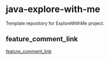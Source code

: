 # java-explore-with-me
Template repository for ExploreWithMe project.

## feature_comment_link
[feature_comment_link](https://github.com/AlexandrTrifonov/java-explore-with-me/pull/5)